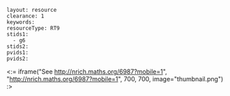 ````
layout: resource
clearance: 1
keywords:
resourceType: RT9
stids1: 
  - g6
stids2:
pvids1:
pvids2:

````

<:= iframe("See http://nrich.maths.org/6987?mobile=1", "http://nrich.maths.org/6987?mobile=1", 700, 700, image="thumbnail.png") :>

